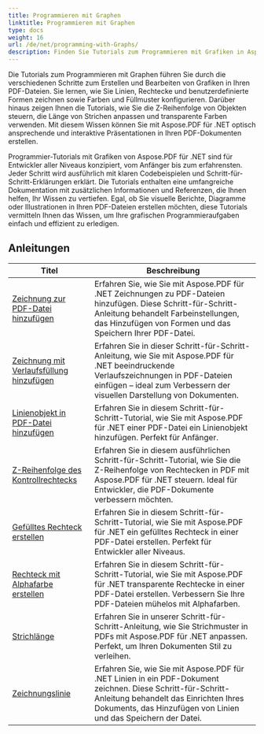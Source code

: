 ```yaml
---
title: Programmieren mit Graphen
linktitle: Programmieren mit Graphen
type: docs
weight: 16
url: /de/net/programming-with-Graphs/
description: Finden Sie Tutorials zum Programmieren mit Grafiken in Aspose.PDF für .NET. Erfahren Sie, wie Sie Grafiken in Ihren PDF-Dokumenten erstellen und anpassen.
---
```

Die Tutorials zum Programmieren mit Graphen führen Sie durch die verschiedenen Schritte zum Erstellen und Bearbeiten von Grafiken in Ihren PDF-Dateien. Sie lernen, wie Sie Linien, Rechtecke und benutzerdefinierte Formen zeichnen sowie Farben und Füllmuster konfigurieren. Darüber hinaus zeigen Ihnen die Tutorials, wie Sie die Z-Reihenfolge von Objekten steuern, die Länge von Strichen anpassen und transparente Farben verwenden. Mit diesem Wissen können Sie mit Aspose.PDF für .NET optisch ansprechende und interaktive Präsentationen in Ihren PDF-Dokumenten erstellen.

Programmier-Tutorials mit Grafiken von Aspose.PDF für .NET sind für Entwickler aller Niveaus konzipiert, vom Anfänger bis zum erfahrensten. Jeder Schritt wird ausführlich mit klaren Codebeispielen und Schritt-für-Schritt-Erklärungen erklärt. Die Tutorials enthalten eine umfangreiche Dokumentation mit zusätzlichen Informationen und Referenzen, die Ihnen helfen, Ihr Wissen zu vertiefen. Egal, ob Sie visuelle Berichte, Diagramme oder Illustrationen in Ihren PDF-Dateien erstellen möchten, diese Tutorials vermitteln Ihnen das Wissen, um Ihre grafischen Programmieraufgaben einfach und effizient zu erledigen.

## Anleitungen
| Titel | Beschreibung |
| --- | --- | 
| [Zeichnung zur PDF-Datei hinzufügen](./add-drawing/) | Erfahren Sie, wie Sie mit Aspose.PDF für .NET Zeichnungen zu PDF-Dateien hinzufügen. Diese Schritt-für-Schritt-Anleitung behandelt Farbeinstellungen, das Hinzufügen von Formen und das Speichern Ihrer PDF-Datei. |  
| [Zeichnung mit Verlaufsfüllung hinzufügen](./add-drawing-with-gradient-fill/) | Erfahren Sie in dieser Schritt-für-Schritt-Anleitung, wie Sie mit Aspose.PDF für .NET beeindruckende Verlaufszeichnungen in PDF-Dateien einfügen – ideal zum Verbessern der visuellen Darstellung von Dokumenten. |  
| [Linienobjekt in PDF-Datei hinzufügen](./add-line-object/) | Erfahren Sie in diesem Schritt-für-Schritt-Tutorial, wie Sie mit Aspose.PDF für .NET einer PDF-Datei ein Linienobjekt hinzufügen. Perfekt für Anfänger. |  
| [Z-Reihenfolge des Kontrollrechtecks](./control-rectangle-z-order/) | Erfahren Sie in diesem ausführlichen Schritt-für-Schritt-Tutorial, wie Sie die Z-Reihenfolge von Rechtecken in PDF mit Aspose.PDF für .NET steuern. Ideal für Entwickler, die PDF-Dokumente verbessern möchten. |  
| [Gefülltes Rechteck erstellen](./create-filled-rectangle/) | Erfahren Sie in diesem Schritt-für-Schritt-Tutorial, wie Sie mit Aspose.PDF für .NET ein gefülltes Rechteck in einer PDF-Datei erstellen. Perfekt für Entwickler aller Niveaus. |  
| [Rechteck mit Alphafarbe erstellen](./create-rectangle-with-alpha-color/) | Erfahren Sie in diesem Schritt-für-Schritt-Tutorial, wie Sie mit Aspose.PDF für .NET transparente Rechtecke in einer PDF-Datei erstellen. Verbessern Sie Ihre PDF-Dateien mühelos mit Alphafarben. |  
| [Strichlänge](./dash-length/) | Erfahren Sie in unserer Schritt-für-Schritt-Anleitung, wie Sie Strichmuster in PDFs mit Aspose.PDF für .NET anpassen. Perfekt, um Ihren Dokumenten Stil zu verleihen. |  
| [Zeichnungslinie](./drawing-line/) | Erfahren Sie, wie Sie mit Aspose.PDF für .NET Linien in ein PDF-Dokument zeichnen. Diese Schritt-für-Schritt-Anleitung behandelt das Einrichten Ihres Dokuments, das Hinzufügen von Linien und das Speichern der Datei. |  